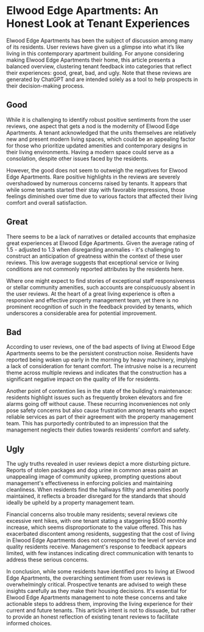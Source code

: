 # Elwood Edge Apartments: An Honest Look at Tenant Experiences

Elwood Edge Apartments has been the subject of discussion among many of its residents. User reviews have given us a glimpse into what it’s like living in this contemporary apartment building. For anyone considering making Elwood Edge Apartments their home, this article presents a balanced overview, clustering tenant feedback into categories that reflect their experiences: good, great, bad, and ugly. Note that these reviews are generated by ChatGPT and are intended solely as a tool to help prospects in their decision-making process.

## Good

While it is challenging to identify robust positive sentiments from the user reviews, one aspect that gets a nod is the modernity of Elwood Edge Apartments. A tenant acknowledged that the units themselves are relatively new and present modern living spaces, which could be an appealing factor for those who prioritize updated amenities and contemporary designs in their living environments. Having a modern space could serve as a consolation, despite other issues faced by the residents.

However, the good does not seem to outweigh the negatives for Elwood Edge Apartments. Rare positive highlights in the reviews are severely overshadowed by numerous concerns raised by tenants. It appears that while some tenants started their stay with favorable impressions, those feelings diminished over time due to various factors that affected their living comfort and overall satisfaction.

## Great

There seems to be a lack of narratives or detailed accounts that emphasize great experiences at Elwood Edge Apartments. Given the average rating of 1.5 - adjusted to 1.3 when disregarding anomalies - it's challenging to construct an anticipation of greatness within the context of these user reviews. This low average suggests that exceptional service or living conditions are not commonly reported attributes by the residents here.

Where one might expect to find stories of exceptional staff responsiveness or stellar community amenities, such accounts are conspicuously absent in the user reviews. At the heart of a great living experience is often a responsive and effective property management team, yet there is no prominent recognition of such in the feedback provided by tenants, which underscores a considerable area for potential improvement.

## Bad

According to user reviews, one of the bad aspects of living at Elwood Edge Apartments seems to be the persistent construction noise. Residents have reported being woken up early in the morning by heavy machinery, implying a lack of consideration for tenant comfort. The intrusive noise is a recurrent theme across multiple reviews and indicates that the construction has a significant negative impact on the quality of life for residents.

Another point of contention lies in the state of the building's maintenance: residents highlight issues such as frequently broken elevators and fire alarms going off without cause. These recurring inconveniences not only pose safety concerns but also cause frustration among tenants who expect reliable services as part of their agreement with the property management team. This has purportedly contributed to an impression that the management neglects their duties towards residents’ comfort and safety.

## Ugly

The ugly truths revealed in user reviews depict a more disturbing picture. Reports of stolen packages and dog urine in common areas paint an unappealing image of community upkeep, prompting questions about management's effectiveness in enforcing policies and maintaining cleanliness. When residents find the hallways filthy and amenities poorly maintained, it reflects a broader disregard for the standards that should ideally be upheld by a property management team. 

Financial concerns also trouble many residents; several reviews cite excessive rent hikes, with one tenant stating a staggering $500 monthly increase, which seems disproportionate to the value offered. This has exacerbated discontent among residents, suggesting that the cost of living in Elwood Edge Apartments does not correspond to the level of service and quality residents receive. Management's response to feedback appears limited, with few instances indicating direct communication with tenants to address these serious concerns.

In conclusion, while some residents have identified pros to living at Elwood Edge Apartments, the overarching sentiment from user reviews is overwhelmingly critical. Prospective tenants are advised to weigh these insights carefully as they make their housing decisions. It's essential for Elwood Edge Apartments management to note these concerns and take actionable steps to address them, improving the living experience for their current and future tenants. This article’s intent is not to dissuade, but rather to provide an honest reflection of existing tenant reviews to facilitate informed choices.